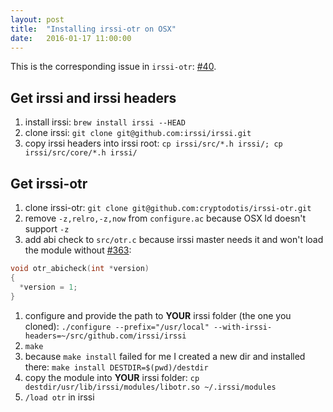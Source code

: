 ```yaml
---
layout: post
title:  "Installing irssi-otr on OSX"
date:   2016-01-17 11:00:00
---
```


This is the corresponding issue in `irssi-otr`: [#40](https://github.com/cryptodotis/irssi-otr/issues/40).

## Get irssi and irssi headers

1. install irssi: `brew install irssi --HEAD`
1. clone irssi: `git clone git@github.com:irssi/irssi.git`
1. copy irssi headers into irssi root: `cp irssi/src/*.h irssi/; cp irssi/src/core/*.h irssi/`

## Get irssi-otr

1. clone irssi-otr: `git clone git@github.com:cryptodotis/irssi-otr.git`
1. remove `-z,relro,-z,now` from `configure.ac` because OSX ld doesn't support `-z`
1. add abi check to `src/otr.c` because irssi master needs it and won't load the module without [#363](https://github.com/irssi/irssi/pull/363):
```c
void otr_abicheck(int *version)
{
  *version = 1;
}
```
1. configure and provide the path to __YOUR__ irssi folder (the one you cloned): `./configure --prefix="/usr/local" --with-irssi-headers=~/src/github.com/irssi/irssi`
1. `make`
1. because `make install` failed for me I created a new dir and installed there: `make install DESTDIR=$(pwd)/destdir`
1. copy the module into __YOUR__ irssi folder: `cp destdir/usr/lib/irssi/modules/libotr.so ~/.irssi/modules`
1. `/load otr` in irssi
